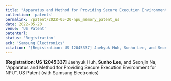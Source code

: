 ```yaml
---
title: "Apparatus and Method for Providing Secure Execution Environment for NPU"
collection: 'patents'
permalink: /patent/2022-05-20-npu_memory_patent_us
date: 2022-05-20
venue: 'US Patent'
patenturl:
status: 'Registration'
ack: 'Samsung Electronics'
citation: '[Registration: US 12045337] Jaehyuk Huh, Sunho Lee, and Seonjin Na, &quot;Apparatus and Method for Providing Secure Execution Environment for NPU&quot;, US Patent (with Samsung Electronics)'
---
```

**[Registration: US 12045337]** Jaehyuk Huh, **Sunho Lee**, and Seonjin Na, &quot;Apparatus and Method for Providing Secure Execution Environment for NPU&quot;, US Patent (with Samsung Electronics)
